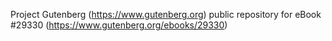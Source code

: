 Project Gutenberg (https://www.gutenberg.org) public repository for eBook #29330 (https://www.gutenberg.org/ebooks/29330)
